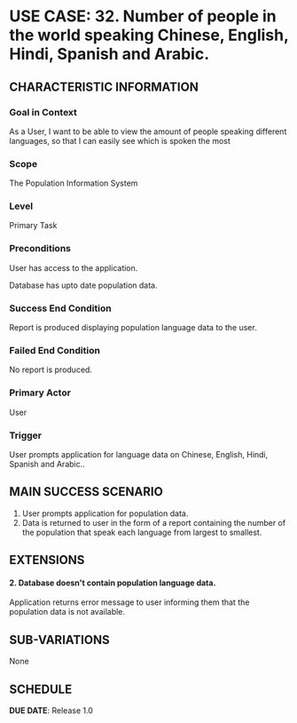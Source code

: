 # USE CASE: 32. Number of people in the world speaking Chinese, English, Hindi, Spanish and Arabic.

## CHARACTERISTIC INFORMATION

### Goal in Context
As a User, I want to be able to view the amount of people speaking different languages, so that I can easily see which is spoken the most

### Scope
The Population Information System

### Level
Primary Task


### Preconditions
User has access to the application.

Database has upto date population data.


### Success End Condition
Report is produced displaying population language data to the user.


### Failed End Condition
No report is produced.


### Primary Actor
User


### Trigger
User prompts application for language data on Chinese, English, Hindi, Spanish and Arabic..


## MAIN SUCCESS SCENARIO
1. User prompts application for population data.
2. Data is returned to user in the form of a report containing the number of the population that speak each language from largest to smallest.


## EXTENSIONS
#### 2. Database doesn't contain population language data.
Application returns error message to user informing them that the population data is not available.


## SUB-VARIATIONS
None


## SCHEDULE

**DUE DATE**: Release 1.0

